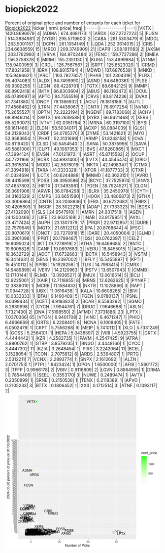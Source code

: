 # biopick2022
Percent of original price and number of entrants for each ticket for [Biopick2022](https://twitter.com/hashtag/Biopick2022)
|ticker |   nrml_price| freq|
|:------|------------:|----:|
|VKTX   | 1420.8696079|    4|
|ADMA   |  674.4681173|    1|
|ARDX   |  627.2727223|    5|
|FUSN   |  514.3884981|    2|
|VYGR   |  295.5719600|    2|
|CABA   |  281.5303479|    6|
|MDGL   |  263.5001167|    3|
|DCPH   |  261.1054149|    1|
|LQDA   |  252.3614015|    2|
|CRIS   |  234.6638559|   15|
|MREO   |  209.3749909|   21|
|CAPR   |  208.1911183|    2|
|AXSM   |  203.1762960|    4|
|VRNA   |  184.9702484|    2|
|FENC   |  159.7727286|    2|
|BMEA   |  156.3758378|    1|
|MIRM   |  155.2351130|    1|
|KURA   |  153.4999984|    1|
|ATNM   |  135.9400959|    3|
|CRDL   |  126.7567567|    2|
|SRPT   |  125.8523020|    1|
|CRMD   |  117.8021958|    1|
|IBRX   |  108.8815784|    4|
|MDWD   |  107.6876539|    1|
|MNKD   |  105.9496621|    1|
|ARCT   |  103.7827657|    1|
|PHAR   |  101.2304319|    1|
|PLRX   |   95.4074083|    1|
|ALDX   |   94.7499990|    2|
|ASND   |   94.6480361|    1|
|PLSE   |   89.9392256|    1|
|LEGN   |   89.4228701|    1|
|TGTX   |   88.6842125|    9|
|IMMP   |   86.8902418|    4|
|IMTX   |   86.8303604|    2|
|ABUS   |   86.1182472|    8|
|OCUL   |   85.0789097|    8|
|APTO   |   84.7555516|    8|
|CRVS   |   83.8174236|    3|
|DVAX   |   81.7341880|    1|
|ONCY   |   79.1366932|    1|
|ACIU   |   78.1818189|    1|
|AUTL   |   77.4566462|    9|
|LTRN   |   77.4436067|    3|
|CNTX   |   76.6917254|    1|
|NVNO   |   75.2655527|    1|
|OPTN   |   72.2222194|    2|
|NGENF  |   69.7183068|    2|
|ACHV   |   68.8946014|    1|
|SWTX   |   68.2639588|    1|
|SYBX   |   66.9421468|    2|
|XERS   |   65.5290073|   12|
|VTVT   |   62.0351784|    3|
|MRNA   |   60.3197100|    1|
|BYSI   |   59.1611466|    2|
|ELDN   |   58.5034017|    3|
|ACXP   |   58.0884039|    1|
|GLSI   |   54.2129043|    1|
|CRDF   |   54.0765370|    3|
|ZYME   |   53.1421621|    2|
|MYO    |   52.9583654|    1|
|PHAT   |   52.3131669|    1|
|ARMP   |   51.8248158|    1|
|IOVA   |   50.8119420|    1|
|CLSD   |   50.5454540|    2|
|SANA   |   50.3875996|    1|
|SAVA   |   49.5881000|    7|
|CLPT   |   49.1087353|    3|
|BVS    |   47.8260865|    1|
|MXCT   |   47.3994124|    1|
|EVGN   |   47.0121972|    1|
|ASRT   |   45.8715582|    2|
|OCUP   |   44.7721166|    3|
|BCRX   |   44.6931400|    6|
|LVTX   |   43.4545474|    4|
|GBIO   |   43.3615814|    1|
|MODD   |   42.5876018|    1|
|NKTX   |   42.1498347|    1|
|CTMX   |   41.3394918|    1|
|TARA   |   41.3333328|    1|
|XFOR   |   41.1877733|    3|
|CTXR   |   41.0324694|    1|
|LCTX   |   40.6244888|    1|
|MNMD   |   40.3623151|    1|
|AVRO   |   38.4415599|    1|
|PDSB   |   38.3950586|   25|
|BCYC   |   37.7525874|    1|
|ANVS   |   37.4857803|    3|
|HRTX   |   37.3493981|    1|
|PGEN   |   36.7924527|    1|
|CLGN   |   36.3691906|    1|
|ARWR   |   36.0784298|    3|
|BLRX   |   35.2450978|    1|
|CYTH   |   34.3163529|    2|
|CMPS   |   33.6651580|    1|
|HOOK   |   33.4806873|    2|
|GTHX   |   33.3006864|    2|
|CNTB   |   33.2038836|    1|
|IFRX   |   30.6722682|    1|
|FBRX   |   30.4205603|    1|
|NSCIF  |   28.3022218|    1|
|ADAP   |   27.7333323|   15|
|BDSX   |   27.4102090|    1|
|SLS    |   24.9547910|    1|
|AMRN   |   24.9317518|    1|
|AGEN   |   24.1300466|    2|
|LIFE   |   23.9625169|    2|
|INAB   |   23.9179951|    1|
|AVXL   |   23.4717424|    2|
|AUPH   |   23.1307379|   17|
|PRQR   |   22.9712857|    3|
|QURE   |   22.7579549|    1|
|MGTX   |   21.6512212|    2|
|IPA    |   20.8768644|    4|
|IPSC   |   20.8070619|    1|
|ONCT   |   20.7270918|   15|
|DARE   |   20.4050004|    2|
|GLMD   |   20.3901098|    1|
|PPBT   |   20.1799487|    1|
|QSI    |   20.0762397|    1|
|CELZ   |   19.9095024|    1|
|IKT    |   19.7278919|    2|
|ATHA   |   19.6469685|    2|
|BNTC   |   19.6005826|    1|
|CANF   |   19.0697683|    2|
|VERU   |   18.8455015|    1|
|ACHL   |   18.3632729|    2|
|ADCT   |   17.6732663|    1|
|BCTX   |   16.5458943|    3|
|VSTM   |   16.3414631|    4|
|SENS   |   16.2397002|    1|
|BFLY   |   15.5455897|    1|
|KPTI   |   15.4510112|    5|
|SPRB   |   15.1928256|    1|
|TLIS   |   14.7963415|    1|
|CMRX   |   14.5489899|    4|
|VERV   |   14.2120963|    1|
|PSTV   |   13.6507943|    1|
|CMMB   |   13.1710144|    1|
|RLMD   |   13.0936527|    3|
|IMUX   |   13.0616514|    5|
|BCLI   |   12.9225001|    2|
|XAIR   |   12.7118655|    8|
|MRNS   |   12.6262625|    1|
|PYNKF  |   12.3839010|    1|
|MCRB   |   11.1584633|    1|
|NKTR   |   11.1028866|    3|
|RAPT   |   11.0944728|    1|
|UBX    |   11.0616436|    1|
|KALA   |   10.6608265|    2|
|BIVI   |   10.0333333|    1|
|BTAI   |    9.1490409|    5|
|FGEN   |    9.0780137|    1|
|PSNL   |    9.0399434|    1|
|ACET   |    8.9193823|    2|
|BCAB   |    8.5583292|    1|
|SGMO   |    8.2839998|    7|
|CYCN   |    7.9944761|    7|
|DRUG   |    7.9646688|    1|
|ASLN   |    7.7321430|    2|
|DNA    |    7.5198550|    2|
|AFMD   |    7.3731886|   23|
|LPTX   |    7.0370366|   65|
|VTGN   |    6.9401708|    2|
|VINC   |    6.4671247|    1|
|PHIO   |    6.4666669|    4|
|GRTS   |    6.2208401|    8|
|NCNA   |    6.1008405|    1|
|FATE   |    6.0502479|    1|
|CKPT   |    5.7556268|    9|
|MEIP   |    5.7410112|    1|
|XLO    |    5.7331249|    1|
|GOSS   |    5.2564101|    1|
|HEPA   |    5.0438597|    2|
|VIRI   |    4.5923755|    1|
|GRTX   |    4.4444442|    1|
|KZR    |    4.2583735|    1|
|PAVM   |    4.2547425|    9|
|ATRA   |    3.8800762|    1|
|GTBP   |    3.8579235|    1|
|BNGO   |    3.4448160|    1|
|CYCC   |    3.4447302|   11|
|KZIA   |    3.2648454|    1|
|PIRS   |    3.2242064|   11|
|BCEL   |    3.1528054|    1|
|TCON   |    2.7075812|    6|
|ARDS   |    2.5364807|    1|
|PRTG   |    2.5312211|    7|
|VCNX   |    2.2893774|    1|
|SNPX   |    2.1612692|    1|
|ALZN   |    2.0701753|    1|
|PTPI   |    1.8423424|    1|
|OPGN   |    1.6500000|    1|
|AFIB   |    1.5601172|    3|
|TFFP   |    0.9966178|    2|
|VBIV   |    0.9116809|    2|
|LGVN   |    0.8864955|    1|
|DRMA   |    0.7854406|    1|
|SEEL   |    0.3553170|    3|
|NUWE   |    0.2489474|    1|
|AVTX   |    0.2350899|    1|
|SRNE   |    0.2150538|    1|
|TENX   |    0.2118389|    1|
|APVO   |    0.2105233|    3|
|BTTX   |    0.1806452|    1|
|XXII   |    0.1712514|    3|
|ATNF   |    0.1093117|    2|
![retvspicks](biopicks.png?raw=true)
